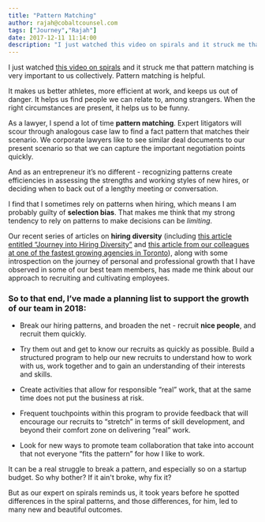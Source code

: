 ```yaml
---
title: "Pattern Matching"
author: rajah@cobaltcounsel.com
tags: ["Journey","Rajah"]
date: 2017-12-11 11:14:00
description: "I just watched this video on spirals and it struck me that pattern matching is very important to us collectively.  Pattern matching is helpful."
---
```




I just watched [this video on spirals](https://www.facebook.com/scifri/videos/10154643456998403/) and it struck me that pattern matching is very important to us collectively.  Pattern matching is helpful.

 

It makes us better athletes, more efficient at work, and keeps us out of danger.  It helps us find people we can relate to, among strangers.  When the right circumstances are present, it helps us to be funny.

As a lawyer, I spend a lot of time **pattern matching**.  Expert litigators will scour through analogous case law to find a fact pattern that matches their scenario.  We corporate lawyers like to see similar deal documents to our present scenario so that we can capture the important negotiation points quickly.  

And as an entrepreneur it’s no different - recognizing patterns create efficiencies in assessing the strengths and working styles of new hires, or deciding when to back out of a lengthy meeting or conversation.

 

I find that I sometimes rely on patterns when hiring, which means I am probably guilty of **selection bias**.  That makes me think that my strong tendency to rely on patterns to make decisions can be *limiting*.  

Our recent series of articles on **hiring diversity** (including [this article entitled “Journey into Hiring Diversity”](../journey-into-hiring-diversity/) and [this article from our colleagues at one of the fastest growing agencies in Toronto](../0-to-100-real-quick/)), along with some introspection on the journey of personal and professional growth that I have observed in some of our best team members, has made me think about our approach to recruiting and cultivating employees.

 

### So to that end, I’ve made a planning list to support the growth of our team in 2018:

 

- Break our hiring patterns, and broaden the net - recruit **nice people**, and recruit them quickly.

- Try them out and get to know our recruits as quickly as possible.  Build a structured program to help our new recruits to understand how to work with us, work together and to gain an understanding of their interests and skills.

- Create activities that allow for responsible “real” work, that at the same time does not put the business at risk.

- Frequent touchpoints within this program to provide feedback that will encourage our recruits to “stretch” in terms of skill development, and beyond their comfort zone on delivering “real” work.

- Look for new ways to promote team collaboration that take into account that not everyone “fits the pattern” for how I like to work.

 

It can be a real struggle to break a pattern, and especially so on a startup budget.  So why bother?  If it ain't broke, why fix it?  

But as our expert on spirals reminds us, it took years before he spotted differences in the spiral patterns, and those differences, for him, led to many new and beautiful outcomes.
